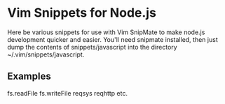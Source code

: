 # Vim Snippets for Node.js
Here be various snippets for use with Vim SnipMate to make node.js development quicker and easier. You'll need snipmate installed, then just dump the contents of snippets/javascript into the directory ~/.vim/snippets/javascript.

## Examples
fs.readFile
fs.writeFile
reqsys
reqhttp
etc.
